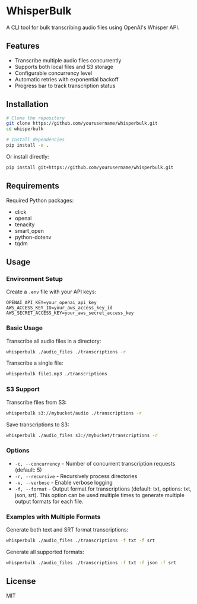 # WhisperBulk

A CLI tool for bulk transcribing audio files using OpenAI's Whisper API.

## Features

- Transcribe multiple audio files concurrently
- Supports both local files and S3 storage
- Configurable concurrency level
- Automatic retries with exponential backoff
- Progress bar to track transcription status

## Installation

```bash
# Clone the repository
git clone https://github.com/yourusername/whisperbulk.git
cd whisperbulk

# Install dependencies
pip install -e .
```

Or install directly:

```bash
pip install git+https://github.com/yourusername/whisperbulk.git
```

## Requirements

Required Python packages:
- click
- openai
- tenacity
- smart_open
- python-dotenv
- tqdm

## Usage

### Environment Setup

Create a `.env` file with your API keys:

```
OPENAI_API_KEY=your_openai_api_key
AWS_ACCESS_KEY_ID=your_aws_access_key_id
AWS_SECRET_ACCESS_KEY=your_aws_secret_access_key
```

### Basic Usage

Transcribe all audio files in a directory:

```bash
whisperbulk ./audio_files ./transcriptions -r
```

Transcribe a single file:

```bash
whisperbulk file1.mp3 ./transcriptions
```

### S3 Support

Transcribe files from S3:

```bash
whisperbulk s3://mybucket/audio ./transcriptions -r
```

Save transcriptions to S3:

```bash
whisperbulk ./audio_files s3://mybucket/transcriptions -r
```

### Options

- `-c, --concurrency` - Number of concurrent transcription requests (default: 5)
- `-r, --recursive` - Recursively process directories
- `-v, --verbose` - Enable verbose logging
- `-f, --format` - Output format for transcriptions (default: txt, options: txt, json, srt). This option can be used multiple times to generate multiple output formats for each file.

### Examples with Multiple Formats

Generate both text and SRT format transcriptions:

```bash
whisperbulk ./audio_files ./transcriptions -f txt -f srt
```

Generate all supported formats:

```bash
whisperbulk ./audio_files ./transcriptions -f txt -f json -f srt
```

## License

MIT

